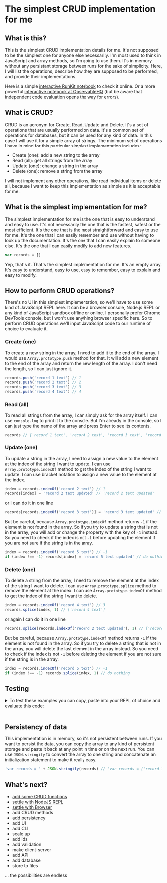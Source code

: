 # The simplest CRUD implementation for me

## What is this?

This is the simplest CRUD implementation details for me. It's not supposed to be the simplest one for anyone else necessarily. I'm most used to think in JavaScript and array methods, so I'm going to use them. It's in memory without any persistant storage between runs for the sake of simplicity. Here, I will list the operations, describe how they are supposed to be performed, and provide their implementations.

Here is a simple [interactive RunKit notebook](http://runkit.com/unibreakfast/the-simples-crud-implementation-for-me) to check it online. Or a more powerful [interactive notebook at ObservableHQ](https://observablehq.com/d/ec0fd525575c2c9b) (but be aware that independent code evaluation opens the way for errors).

## What is CRUD?

CRUD is an acronym for Create, Read, Update and Delete. It's a set of operations that are usually performed on data. It's a common set of operations for databases, but it can be used for any kind of data. In this case I will use it for a simple array of strings. The minimum set of operations I have in mind for this particular simplest implementation includes:

- Create (one): add a new string to the array
- Read (all): get all strings from the array
- Update (one): change a string in the array
- Delete (one): remove a string from the array

I will not implement any other operations, like read individual items or delete all, because I want to keep this implementation as simple as it is acceptable for me.

## What is the simplest implementation for me?

The simplest implementation for me is the one that is easy to understand and easy to use. It's not necessarily the one that is the fastest, safest or the most efficient. It's the one that is the most straightforward and easy to use for me. It's the one that I can easily remember and use without having to look up the documentation. It's the one that I can easily explain to someone else. It's the one that I can easily modify to add new features.

```js
var records = []
```

Yep, that's it. That's the simplest implementation for me. It's an empty array. It's easy to understand, easy to use, easy to remember, easy to explain and easy to modify.

## How to perform CRUD operations?

There's no UI in this simplest implementation, so we'll have to use some kind of JavaScript REPL here. It can be a browser console, Node.js REPL or any kind of JavaScript sandbox offline or online. I personally prefer Chrome DevTools console, but I won't use anything browser specific here. So to perform CRUD operations we'll input JavaScript code to our runtime of choice to evaluate it.

### Create (one)

To create a new string in the array, I need to add it to the end of the array. I would use `Array.prototype.push` method for that. It will add a new element to the end of the array and return the new length of the array. I don't need the length, so I can just ignore it.

```js
records.push('record 1 text') // 1
records.push('record 2 text') // 2
records.push('record 3 text') // 3
records.push('record 4 text') // 4
```

### Read (all)

To read all strings from the array, I can simply ask for the array itself. I can use `console.log` to print it to the console. But I'm already in the console, so I can just type the name of the array and press Enter to see its contents.

```js
records // ['record 1 text', 'record 2 text', 'record 3 text', 'record 4 text']
```

### Update (one)

To update a string in the array, I need to assign a new value to the element at the index of the string I want to update. I can use `Array.prototype.indexOf` method to get the index of the string I want to update. I can use bracket notation to assign a new value to the element at the index.

```js
index = records.indexOf('record 2 text') // 1
records[index] = 'record 2 text updated' // 'record 2 text updated'
```

or I can do it in one line

```js
records[records.indexOf('record 3 text')] = 'record 3 text updated' // 'record 3 text updated'
```

But be careful, because `Array.prototype.indexOf` method returns `-1` if the element is not found in the array. So if you try to update a string that is not in the array, you will add or change the property with the key of `-1` instead. So you need to check if the index is not `-1` before updating the element if you are not sure if the string is in the array.

```js
index = records.indexOf('record 5 text') // -1
if (index !== -1) records[index] = 'record 5 text updated' // do nothing
```

### Delete (one)

To delete a string from the array, I need to remove the element at the index of the string I want to delete. I can use `Array.prototype.splice` method to remove the element at the index. I can use `Array.prototype.indexOf` method to get the index of the string I want to delete.

```js
index = records.indexOf('record 4 text') // 3
records.splice(index, 1) // ['record 4 text']
```

or again I can do it in one line

```js
records.splice(records.indexOf('record 2 text updated'), 1) // ['record 2 text updated']
```

But be careful, because `Array.prototype.indexOf` method returns `-1` if the element is not found in the array. So if you try to delete a string that is not in the array, you will delete the last element in the array instead. So you need to check if the index is not `-1` before deleting the element if you are not sure if the string is in the array.

```js
index = records.indexOf('record 5 text') // -1
if (index !== -1) records.splice(index, 1) // do nothing
```

## Testing

<details>
  <summary>To test these examples you can copy, paste into your REPL of choice and evaluate this code:</summary><br>

```js
console.log('// Implementation initialization')
console.log('records = []')
records = []

console.log('// Create (one) examples')
console.log("records.push('record 1 text')")
console.log(records.push('record 1 text'))
// 1
console.log("records.push('record 2 text')")
console.log(records.push('record 2 text'))
// 2
console.log("records.push('record 3 text')")
console.log(records.push('record 3 text'))
// 3
console.log("records.push('record 4 text')")
console.log(records.push('record 4 text'))
// 4

console.log('// Read (all) example')
console.log('records')
console.log(records)
// (4) ['record 1 text', 'record 2 text', 'record 3 text', 'record 4 text']

console.log('// Update (one) examples')
console.log("index = records.indexOf('record 2 text')")
console.log(index = records.indexOf('record 2 text'))
// 1
console.log("records[index] = 'record 2 text updated'")
console.log(records[index] = 'record 2 text updated')
console.log("records[records.indexOf('record 3 text')] = 'record 3 text updated'")
console.log(records[records.indexOf('record 3 text')] = 'record 3 text updated')
console.log('records')
console.log(records)
// (4) ['record 1 text', 'record 2 text updated', 'record 3 text updated', 'record 4 text']

console.log('// Delete (one) examples')
console.log("index = records.indexOf('record 4 text')")
console.log(index = records.indexOf('record 4 text'))
// 3
console.log('records.splice(index, 1)')
console.log(records.splice(index, 1))
// ['record 4 text']
console.log("records.splice(records.indexOf('record 2 text updated'), 1)")
console.log(records.splice(records.indexOf('record 2 text updated'), 1))
// ['record 2 text updated']
console.log('records')
console.log(records)
// (2) ['record 1 text', 'record 3 text updated']
```

And then you can compare the actual output with the expected output in the comments.
</details><br>

## Persistency of data

This implementation is in memory, so it's not persistent between runs. If you want to persist the data, you can copy the array to any kind of persistent storage and paste it back at any point in time or on the next run. You can use `JSON.stringify` to convert the array to one string and concatenate an initialization statement to make it really easy.

```js
'var records = ' + JSON.stringify(records) // 'var records = ["record 1 text","record 3 text updated"]'
```

## What's next?

- [add some CRUD functions](../0001-with-functions/README.md)
- [settle with NodeJS REPL](../0003-simplest-nodejs-repl/README.md)
- [settle with Browser](../0004-simplest-in-browser/README.md)
- add CRUD methods
- add persistency
- add UI
- add CLI
- scale up
- add ids
- add validation
- make client-server
- add API
- add database
- store to files
  
... the possibilities are endless
